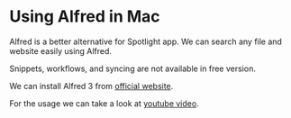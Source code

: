 # Using Alfred in Mac
Alfred is a better alternative for Spotlight app. 
We can search any file and website easily using Alfred.

Snippets, workflows, and syncing are not available in free version.

We can install Alfred 3 from [official website](https://www.alfredapp.com/).

For the usage we can take a look at [youtube video](https://www.youtube.com/watch?v=-UZ1mHknTiM).
